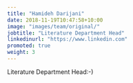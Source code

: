 ```yaml
---
title: "Hamideh Darijani"
date: 2018-11-19T10:47:58+10:00
image: "images/team/original/"
jobtitle: "Literature Department Head"
linkedinurl: "https://www.linkedin.com"
promoted: true
weight: 3 
---
```


Literature Department Head:-)
